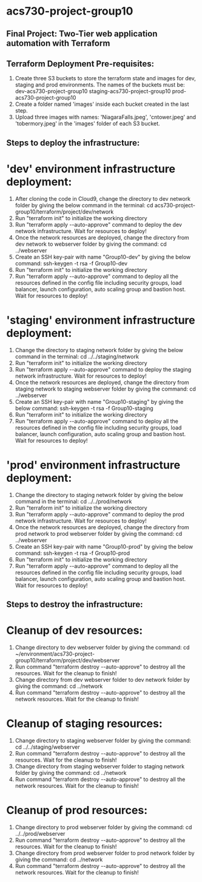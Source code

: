 # acs730-project-group10


Final Project: Two-Tier web application automation with Terraform
-----------------------------------------------------------------


Terraform Deployment Pre-requisites:
-----------------------------------
1. Create three S3 buckets to store the terraform state and images for dev, staging and prod environments. The names of the buckets must be:
    dev-acs730-project-group10
    staging-acs730-project-group10
    prod-acs730-project-group10
2. Create a folder named 'images' inside each bucket created in the last step. 
3. Upload three images with names: 'NiagaraFalls.jpeg', 'cntower.jpeg' and 'tobermory.jpeg' in the 'images' folder of each S3 bucket.


Steps to deploy the infrastructure:
----------------------------------

# 'dev' environment infrastructure deployment:
1. After cloning the code in Cloud9, change the directory to dev network folder by giving the below command in the terminal:
    cd acs730-project-group10/terraform/project/dev/network
2. Run "terraform init" to initialize the working directory
3. Run "terraform apply --auto-approve" command to deploy the dev network infrastructure. Wait for resources to deploy!
4. Once the network resources are deployed, change the directory from dev network to webserver folder by giving the command:
    cd ../webserver
5. Create an SSH key-pair with name "Group10-dev" by giving the below command: 
        ssh-keygen -t rsa -f Group10-dev
6. Run "terraform init" to initialize the working directory
7. Run "terraform apply --auto-approve" command to deploy all the resources defined in the config file including security groups, load balancer,       launch configuration, auto scaling group and bastion host. Wait for resources to deploy!

# 'staging' environment infrastructure deployment: 
1. Change the directory to staging network folder by giving the below command in the terminal:
    cd ../../staging/network
2. Run "terraform init" to initialize the working directory
3. Run "terraform apply --auto-approve" command to deploy the staging network infrastructure. Wait for resources to deploy!
4. Once the network resources are deployed, change the directory from staging network to staging webserver folder by giving the command:
    cd ../webserver
5. Create an SSH key-pair with name "Group10-staging" by giving the below command: 
    ssh-keygen -t rsa -f Group10-staging
6. Run "terraform init" to initialize the working directory
7. Run "terraform apply --auto-approve" command to deploy all the resources defined in the config file including security groups, load balancer, launch configuration, auto scaling group and bastion host. Wait for resources to deploy!

# 'prod' environment infrastructure deployment: 
1. Change the directory to staging network folder by giving the below command in the terminal:
    cd ../../prod/network
2. Run "terraform init" to initialize the working directory
3. Run "terraform apply --auto-approve" command to deploy the prod network infrastructure. Wait for resources to deploy!
4. Once the network resources are deployed, change the directory from prod network to prod webserver folder by giving the command:
    cd ../webserver
5. Create an SSH key-pair with name "Group10-prod" by giving the below command: 
    ssh-keygen -t rsa -f Group10-prod
6. Run "terraform init" to initialize the working directory
7. Run "terraform apply --auto-approve" command to deploy all the resources defined in the config file including security groups, load balancer, launch configuration, auto scaling group and bastion host. Wait for resources to deploy!


Steps to destroy the infrastructure:
------------------------------------

# Cleanup of dev resources:
1. Change directory to dev webserver folder by giving the command: cd ~/environment/acs730-project-group10/terraform/project/dev/webserver
2. Run command "terraform destroy --auto-approve" to destroy all the resources. Wait for the cleanup to finish!
3. Change directory from dev webserver folder to dev network folder by giving the command: cd ../network
4. Run command "terraform destroy --auto-approve" to destroy all the network resources. Wait for the cleanup to finish!

# Cleanup of staging resources:
1. Change directory to staging webserver folder by giving the command: cd ../../staging/webserver
2. Run command "terraform destroy --auto-approve" to destroy all the resources. Wait for the cleanup to finish!
3. Change directory from staging webserver folder to staging network folder by giving the command: cd ../network
4. Run command "terraform destroy --auto-approve" to destroy all the network resources. Wait for the cleanup to finish!

# Cleanup of prod resources:
1. Change directory to prod webserver folder by giving the command: cd ../../prod/webserver
2. Run command "terraform destroy --auto-approve" to destroy all the resources. Wait for the cleanup to finish!
3. Change directory from prod webserver folder to prod network folder by giving the command: cd ../network
4. Run command "terraform destroy --auto-approve" to destroy all the network resources. Wait for the cleanup to finish!
 
